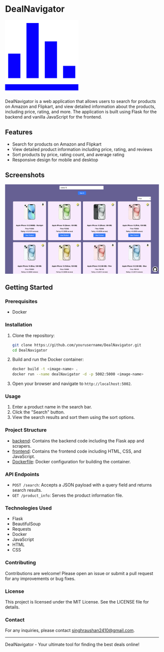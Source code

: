 # DealNavigator

![DealNavigator Logo](/frontend/image/iconmonstr-chart-3-240.png)

DealNavigator is a web application that allows users to search for products on Amazon and Flipkart, and view detailed information about the products, including price, rating, and more. The application is built using Flask for the backend and vanilla JavaScript for the frontend.

## Features

- Search for products on Amazon and Flipkart
- View detailed product information including price, rating, and reviews
- Sort products by price, rating count, and average rating
- Responsive design for mobile and desktop

## Screenshots

![DealNavigator Screenshot](/frontend/image/image.png)

## Getting Started

### Prerequisites

- Docker

### Installation

1. Clone the repository:

    ```sh
    git clone https://github.com/yourusername/DealNavigator.git
    cd DealNavigator
    ```

2. Build and run the Docker container:

    ```sh
    docker build -t <image-name> .
    docker run --name dealNavigator -d -p 5002:5000 <image-name>
    ```

3. Open your browser and navigate to `http://localhost:5002`.

### Usage

1. Enter a product name in the search bar.
2. Click the "Search" button.
3. View the search results and sort them using the sort options.

### Project Structure

- [backend](/backend/): Contains the backend code including the Flask app and scrapers.
- [frontend](/frontend/): Contains the frontend code including HTML, CSS, and JavaScript.
- [Dockerfile](/Dockerfile): Docker configuration for building the container.

### API Endpoints

- `POST /search`: Accepts a JSON payload with a query field and returns search results.
- `GET /product_info`: Serves the product information file.

### Technologies Used

- Flask
- BeautifulSoup
- Requests
- Docker
- JavaScript
- HTML
- CSS

### Contributing

Contributions are welcome! Please open an issue or submit a pull request for any improvements or bug fixes.

### License

This project is licensed under the MIT License. See the LICENSE file for details.

### Contact

For any inquiries, please contact [singhraushan2410@gmail.com](mailto:singhraushan2410@gmail.com).

---

DealNavigator - Your ultimate tool for finding the best deals online!